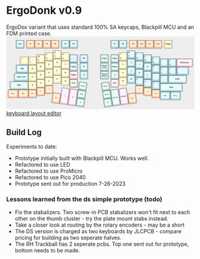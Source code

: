 # ErgoDonk v0.9
ErgoDox variant that uses standard 100% SA keycaps, Blackpill MCU and an FDM printed case. 
![ErgoDonk key layout](images/ergodonkv0.png)
[keyboard layout editor](http://www.keyboard-layout-editor.com/#/gists/ac776db3b0deef94de51943c384cfdfc)

## Build Log
Experiments to date:
* Prototype initially built with Blackpill MCU. Works well.
* Refactored to use LED
* Refactored to use ProMicro
* Refactored to use Pico 2040
* Prototype sent out for production 7-26-2023


### Lessons learned from the ds simple prototype (todo)
* Fix the stabalizers. Two screw-in PCB stabalizers won't fit next to each other on the thumb cluster - try the plate mount stabs instead.
* Take a closer look at routing by the rotary encoders - may be a short
* The DS version is charged as two keyboards by JLCPCB - compare pricing for building as two seperate halves.
* The RH Trackball has 2 seperate pcbs. Top one sent out for prototype, bottom needs to be made.

